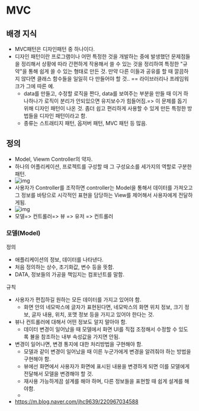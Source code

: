 # MVC

## 배경 지식

- MVC패턴은 디자인패턴 중 하나이다.
- 디자인 패턴이란 프로그램이나 어떤 특정한 것을 개발하는 중에 발생했던 문제점들을 정리해서 상황에 따라 간편하게 작용해서 쓸 수 있는 것을 정리하여 특정한 "규약"을 통해 쉽게 쓸 수 있는 형태로 만든 것.
  만약 다른 이들과 공유를 할 때 깔끔하지 않다면 클래스 함수들을 일일히 다 만들어야 할 것.. == 라이브러리나 프레임워크가 그에 따른 예.
  - data를 만들고, 수정할 로직을 짠다, data를 보여주는 부분을 만들 때 이거 하나하나가 로직이 분리가 안되있으면 유지보수가 힘들어짐.=> 이 문제를 돕기 위해 디자인 패턴이 나온 것. 좀더 쉽고 편리하게 사용할 수 있게 만든 특정한 방법들을 디자인 패턴이라고 함.
  - 종류는 스트래티지 패턴, 옵저버 패턴, MVC 패턴 등 많음.

## 정의

- Model, Viewm Controller의 약자.
- 하나의 어플리케이션, 프로젝트를 구성할 때 그 구성요소를 세가지의 역할로 구분한 패턴.
- ![img](https://mblogthumb-phinf.pstatic.net/MjAxNzAzMjVfMjIg/MDAxNDkwNDM4ODMzNjI2.nzDNB5K0LuyP4joE2C4rIbL5Ue2F3at7wiI6ZpuTJN0g.WZ6V-WHZygLYW2WSdzcs7uAiAWgAJe3_H0XdkYKkutkg.PNG.jhc9639/1262.png?type=w800)
- 사용자가 Controller를 조작하면 controller는 Model을 통해서 데이터를 가져오고 그 정보를 바탕으로 시각적인 표현을 담당하는 View를 제어해서 사용자에게 전달하게됨.
- ![img](https://mblogthumb-phinf.pstatic.net/MjAxNzAzMjVfMjUw/MDAxNDkwNDM4NzI4MTIy.4ZtITJJKJW_Nj1gKST0BhKMAzqmMaYIj9PobYJMFD4Ig.xTHT-0qyRKXsA4nZ2xKPNeCxeU2-tLIc-4oyrWq5WBgg.PNG.jhc9639/mvc_role_diagram.png?type=w800)
- 모델=> 컨트롤러=> 뷰 => 유저 => 컨트롤러

### 모델(Model)

정의

- 애플리케이션의 정보, 데이터를 나타낸다.
- 처음 정의하는 상수, 초기화값, 변수 등을 뜻함.
- DATA, 정보들의 가공을 책임지는 컴포넌트를 말함.

규칙

- 사용자가 편집하길 원하는 모든 데이터를 가지고 있어야 함.
  - 화면 안의 네모박스에 글자가 표현된다면, 네모박스의 화면 위치 정보, 크기 정보, 글자 내용, 위치, 포맷 정보 등을 가지고 있어야 한다는 것.
- 뷰나 컨트롤러에 대해서 어떤 정보도 알지 말아야 함.
  - 데이터 변경이 일어났을 때 모델에서 화면 UI를 직접 조정해서 수정할 수 있도록 뷸을 참조하는 내부 속성값을 가지면 안됨.
- 변경이 일어나면, 변경 통지에 대한 처리방법을 구현해야 함.
  - 모델과 같이 변경이 일어났을 때 이른 누군가에게 변경을 알려줘야 하는 방법을 구현해야 함.
  - 뷰에선 화면에서 사용자가 화면에 표시된 내용을 변경하게 되면 이를 모델에게 전달해서 모델을 변경해야 할 것.
  - 재사용 가능하게끔 설계를 해야 하며, 다른 정보들을 표현할 때 쉽게 설계를 해야함.
  - 
- https://m.blog.naver.com/jhc9639/220967034588